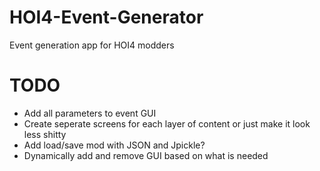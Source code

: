 # HOI4-Event-Generator
Event generation app for HOI4 modders

# TODO 

* Add all parameters to event GUI
* Create seperate screens for each layer of content or just make it look less shitty
* Add load/save mod with JSON and Jpickle?
* Dynamically add and remove GUI based on what is needed

